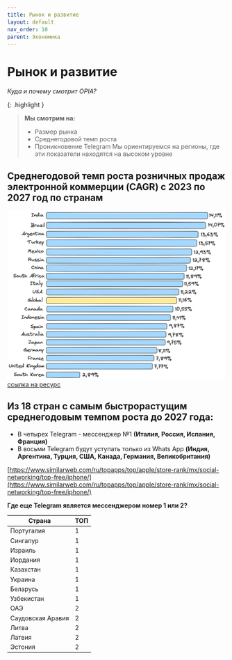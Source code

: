 ```yaml
---
title: Рынок и развитие
layout: default
nav_order: 10
parent: Экономика
---
```


# Рынок и развитие

_Куда и почему смотрит OPIA?_

{: .highlight }
> **Мы смотрим на:**
> - Размер рынка
> - Среднегодовой темп роста
> - Проникновение Telegram
> Мы ориентируемся на регионы, где эти показатели находятся на высоком уровне

## Среднегодовой темп роста розничных продаж электронной коммерции (CAGR) с 2023 по 2027 год по странам

![E-commerce продажи](/assets/images/markets_decv.png "E-commerce продажи")
[ссылка на ресурс](https://www.statista.com/forecasts/220177/b2c-e-commerce-sales-cagr-forecast-for-selected-countries)

## Из 18 стран с самым быстрорастущим среднегодовым темпом роста до 2027 года:

- В четырех Telegram - мессенджер №1 **(Италия, Россия, Испания, Франция)**
- В восьми Telegram будут уступать только из Whats App **(Индия, Аргентина, Турция, США, Канада, Германия, Великобритания)**

[https://www.similarweb.com/ru/topapps/top/apple/store-rank/mx/social-networking/top-free/iphone/](https://www.similarweb.com/ru/topapps/top/apple/store-rank/mx/social-networking/top-free/iphone/)

**Где еще Telegram является мессенджером номер 1 или 2?**

| Страна | ТОП |
| ----------- | ----------- |
| Португалия | 1 |
| Сингапур | 1 |
| Израиль | 1 |
| Иордания | 1 |
| Казахстан | 1 |
| Украина | 1 |
| Беларусь | 1 |
| Узбекистан | 1 |
| ОАЭ | 2 |
| Саудовская Аравия | 2 |
| Литва | 2 |
| Латвия | 2 |
| Эстония | 2 |